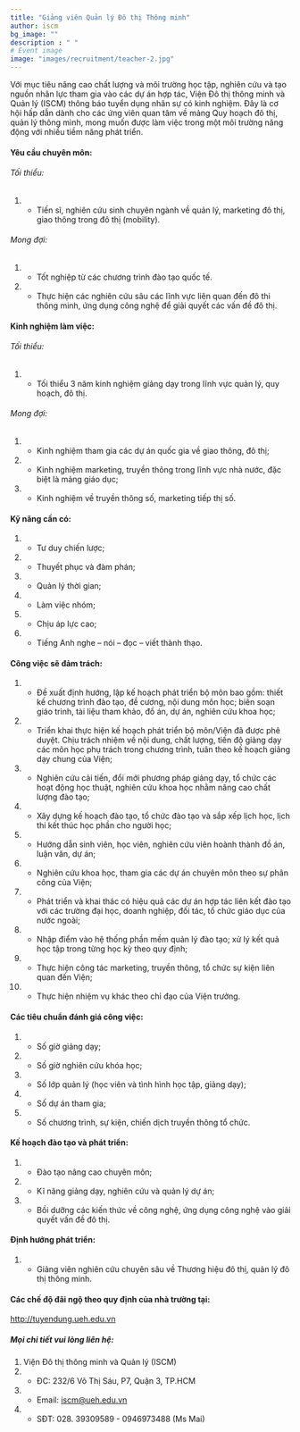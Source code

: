 ```yaml
---
title: "Giảng viên Quản lý Đô thị Thông minh"
author: iscm
bg_image: ""
description : " "
# Event image
image: "images/recruitment/teacher-2.jpg"
---
```

  
Với mục tiêu nâng cao chất lượng và môi trường học tập, nghiên cứu và tạo nguồn nhân lực tham gia vào các dự án hợp tác, Viện Đô thị thông minh và Quản lý (ISCM) thông báo tuyển dụng nhân sự có kinh nghiệm. Đây là cơ hội hấp dẫn dành cho các ứng viên quan tâm về mảng Quy hoạch đô thị, quản lý thông mình, mong muốn được làm việc trong một môi trường năng động với nhiều tiềm năng phát triển. 
  
#### Yêu cầu chuyên môn:
###### Tối thiểu:
1. - Tiến sĩ, nghiên cứu sinh chuyên ngành về quản lý, marketing đô thị, giao thông trong đô thị (mobility).
###### Mong đợi:
1. - Tốt nghiệp từ các chương trình đào tạo quốc tế.
2. - Thực hiện các nghiên cứu sâu các lĩnh vực liên quan đến đô thi thông minh, ứng dụng công nghệ để giải quyết các vấn đề đô thị.
  
#### Kinh nghiệm làm việc:
###### Tối thiểu:
1. - Tối thiểu 3 năm kinh nghiệm giảng dạy trong lĩnh vực quản lý, quy hoạch, đô thị.
###### Mong đợi:
1. - Kinh nghiệm tham gia các dự án quốc gia về giao thông, đô thị;
2. - Kinh nghiệm marketing, truyền thông trong lĩnh vực nhà nước, đặc biệt là mảng giáo dục;
3. - Kinh nghiệm về truyền thông số, marketing tiếp thị số.
  
#### Kỹ năng cần có:
1. - Tư duy chiến lược;
2. - Thuyết phục và đàm phán;
3. - Quản lý thời gian;
4. - Làm việc nhóm;
5. - Chịu áp lực cao;
6. - Tiếng Anh nghe – nói – đọc – viết thành thạo. 
  
#### Công việc sẽ đảm trách:
1. - Đề xuất định hướng, lập kế hoạch phát triển bộ môn bao gồm: thiết kế chương trình đào tạo, đề
cương, nội dung môn học; biên soạn giáo trình, tài liệu tham khảo, đồ án, dự án, nghiên cứu khoa học;
2. - Triển khai thực hiện kế hoạch phát triển bộ môn/Viện đã được phê duyệt. Chịu trách nhiệm về nội dung, chất lượng, tiến độ giảng dạy các môn học phụ trách trong chương trình, tuân theo kế hoạch giảng dạy chung của Viện;
3. - Nghiên cứu cải tiến, đổi mới phương pháp giảng dạy, tổ chức các hoạt động học thuật, nghiên cứu khoa học nhằm nâng cao chất lượng đào tạo;
4. - Xây dựng kế hoạch đào tạo, tổ chức đào tạo và sắp xếp lịch học, lịch thi kết thúc học phần cho người học;
5. - Hướng dẫn sinh viên, học viên, nghiên cứu viên hoành thành đồ án, luận văn, dự án;
6. - Nghiên cứu khoa học, tham gia các dự án chuyên môn theo sự phân công của Viện;
7. - Phát triển và khai thác có hiệu quả các dự án hợp tác liên kết đào tạo với các trường đại học, doanh nghiệp, đối tác, tổ chức giáo dục của nước ngoài;
8. - Nhập điểm vào hệ thống phần mềm quản lý đào tạo; xử lý kết quả học tập trong từng học kỳ theo quy định;
9. - Thực hiện công tác marketing, truyền thông, tổ chức sự kiện liên quan đến Viện;
10. - Thực hiện nhiệm vụ khác theo chỉ đạo của Viện trưởng.
  
#### Các tiêu chuẩn đánh giá công việc:
1. - Số giờ giảng dạy;
2. - Số giờ nghiên cứu khóa học;
3. - Số lớp quản lý (học viên và tình hình học tập, giảng dạy);
4. - Số dự án tham gia;
5. - Số chương trình, sự kiện, chiến dịch truyền thông tổ chức.
  
#### Kế hoạch đào tạo và phát triển:
1. - Đào tạo nâng cao chuyên môn;
2. - Kĩ năng giảng dạy, nghiên cứu và quản lý dự án;
3. - Bồi dưỡng các kiến thức về công nghệ, ứng dụng công nghệ vào giải quyết vấn đề đô thị.
  
#### Định hướng phát triển:
1. - Giảng viên nghiên cứu chuyên sâu về Thương hiệu đô thị, quản lý đô thị thông minh.
  
#### Các chế độ đãi ngộ theo quy định của nhà trường tại:
http://tuyendung.ueh.edu.vn  
  
##### Mọi chi tiết vui lòng liên hệ:
1. Viện Đô thị thông minh và Quản lý (ISCM)
1. - ĐC: 232/6 Võ Thị Sáu, P7, Quận 3, TP.HCM
2. - Email: iscm@ueh.edu.vn
3. - SĐT: 028. 39309589 - 0946973488 (Ms Mai)